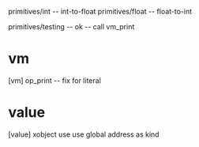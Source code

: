 primitives/int -- int-to-float
primitives/float -- float-to-int

primitives/testing -- ok -- call vm_print

# vm

[vm] op_print -- fix for literal

# value

[value] xobject use use global address as kind
